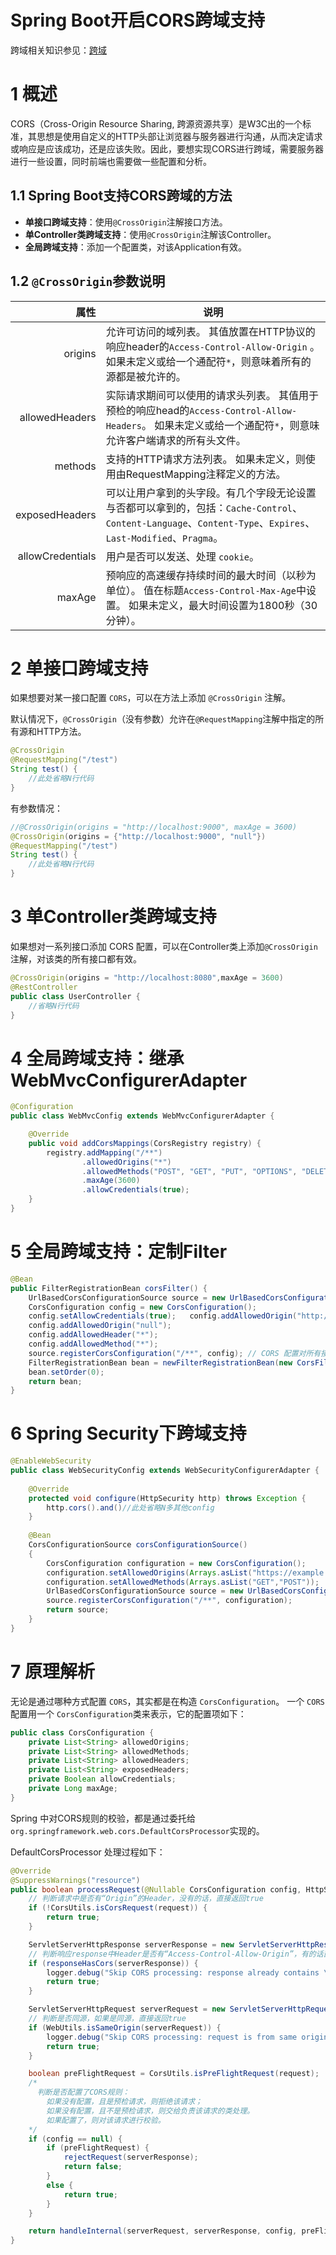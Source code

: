 # Spring Boot开启CORS跨域支持

跨域相关知识参见：[跨域](./docs/programming/JavaScript/Cross-domain.md)

# 1 概述

CORS（Cross-Origin Resource Sharing, 跨源资源共享）是W3C出的一个标准，其思想是使用自定义的HTTP头部让浏览器与服务器进行沟通，从而决定请求或响应是应该成功，还是应该失败。因此，要想实现CORS进行跨域，需要服务器进行一些设置，同时前端也需要做一些配置和分析。

## 1.1 Spring Boot支持CORS跨域的方法

- **单接口跨域支持**：使用`@CrossOrigin`注解接口方法。
- **单Controller类跨域支持**：使用`@CrossOrigin`注解该Controller。
- **全局跨域支持**：添加一个配置类，对该Application有效。

## 1.2 `@CrossOrigin`参数说明

|             属性 | 说明                                                         |
| ---------------: | ------------------------------------------------------------ |
|          origins | 允许可访问的域列表。 其值放置在HTTP协议的响应header的`Access-Control-Allow-Origin` 。 如果未定义或给一个通配符`*`，则意味着所有的源都是被允许的。 |
|   allowedHeaders | 实际请求期间可以使用的请求头列表。 其值用于预检的响应head的`Access-Control-Allow-Headers`。 如果未定义或给一个通配符`*`，则意味允许客户端请求的所有头文件。 |
|          methods | 支持的HTTP请求方法列表。  如果未定义，则使用由RequestMapping注释定义的方法。 |
|   exposedHeaders | 可以让用户拿到的头字段。有几个字段无论设置与否都可以拿到的，包括：`Cache-Control`、`Content-Language`、`Content-Type`、`Expires`、`Last-Modified`、`Pragma`。 |
| allowCredentials | 用户是否可以发送、处理 `cookie`。                            |
|           maxAge | 预响应的高速缓存持续时间的最大时间（以秒为单位）。 值在标题`Access-Control-Max-Age`中设置。 如果未定义，最大时间设置为1800秒（30分钟）。 |

# 2 单接口跨域支持

如果想要对某一接口配置 `CORS`，可以在方法上添加 `@CrossOrigin` 注解。

默认情况下，`@CrossOrigin`（没有参数）允许在`@RequestMapping`注解中指定的所有源和HTTP方法。

```java
@CrossOrigin
@RequestMapping("/test")
String test() {
    //此处省略N行代码
}
```

有参数情况：

```java
//@CrossOrigin(origins = "http://localhost:9000", maxAge = 3600)
@CrossOrigin(origins = {"http://localhost:9000", "null"})
@RequestMapping("/test")
String test() {
    //此处省略N行代码
}
```

# 3 单Controller类跨域支持

如果想对一系列接口添加 CORS 配置，可以在Controller类上添加`@CrossOrigin`注解，对该类的所有接口都有效。

```java
@CrossOrigin(origins = "http://localhost:8080",maxAge = 3600)
@RestController
public class UserController {
	//省略N行代码
}
```

# 4 全局跨域支持：继承WebMvcConfigurerAdapter

```java
@Configuration
public class WebMvcConfig extends WebMvcConfigurerAdapter {

    @Override
    public void addCorsMappings(CorsRegistry registry) {
        registry.addMapping("/**")
                .allowedOrigins("*")
                .allowedMethods("POST", "GET", "PUT", "OPTIONS", "DELETE")
                .maxAge(3600)
                .allowCredentials(true);
    }
}
```

# 5 全局跨域支持：定制Filter

```java
@Bean
public FilterRegistrationBean corsFilter() {
    UrlBasedCorsConfigurationSource source = new UrlBasedCorsConfigurationSource();
    CorsConfiguration config = new CorsConfiguration();
    config.setAllowCredentials(true);	config.addAllowedOrigin("http://localhost:8080");
    config.addAllowedOrigin("null");
    config.addAllowedHeader("*");
    config.addAllowedMethod("*");
    source.registerCorsConfiguration("/**", config); // CORS 配置对所有接口都有效
    FilterRegistrationBean bean = newFilterRegistrationBean(new CorsFilter(source));
    bean.setOrder(0);
    return bean;
}
```

# 6 Spring Security下跨域支持

```java
@EnableWebSecurity
public class WebSecurityConfig extends WebSecurityConfigurerAdapter {
 
    @Override
    protected void configure(HttpSecurity http) throws Exception {
        http.cors().and()//此处省略N多其他config
    }
 
    @Bean
    CorsConfigurationSource corsConfigurationSource()
    {
        CorsConfiguration configuration = new CorsConfiguration();
        configuration.setAllowedOrigins(Arrays.asList("https://example.com"));
        configuration.setAllowedMethods(Arrays.asList("GET","POST"));
        UrlBasedCorsConfigurationSource source = new UrlBasedCorsConfigurationSource();
        source.registerCorsConfiguration("/**", configuration);
        return source;
    }
}
```

# 7 原理解析

无论是通过哪种方式配置 `CORS`，其实都是在构造 `CorsConfiguration`。 一个 `CORS` 配置用一个 `CorsConfiguration`类来表示，它的配置项如下：

```java
public class CorsConfiguration {
    private List<String> allowedOrigins;
    private List<String> allowedMethods;
    private List<String> allowedHeaders;
    private List<String> exposedHeaders;
    private Boolean allowCredentials;
    private Long maxAge;
}
```

Spring 中对CORS规则的校验，都是通过委托给`org.springframework.web.cors.DefaultCorsProcessor`实现的。

DefaultCorsProcessor 处理过程如下：

```java
@Override
@SuppressWarnings("resource")
public boolean processRequest(@Nullable CorsConfiguration config, HttpServletRequest request, HttpServletResponse response) throws IOException {
	// 判断请求中是否有“Origin”的Header，没有的话，直接返回true
    if (!CorsUtils.isCorsRequest(request)) {
        return true;
    }

    ServletServerHttpResponse serverResponse = new ServletServerHttpResponse(response);
    // 判断响应response中Header是否有“Access-Control-Allow-Origin”，有的话直接返回true
    if (responseHasCors(serverResponse)) {
        logger.debug("Skip CORS processing: response already contains \"Access-Control-Allow-Origin\" header");
        return true;
    }

    ServletServerHttpRequest serverRequest = new ServletServerHttpRequest(request);
    // 判断是否同源，如果是同源，直接返回true
    if (WebUtils.isSameOrigin(serverRequest)) {
        logger.debug("Skip CORS processing: request is from same origin");
        return true;
    }

    boolean preFlightRequest = CorsUtils.isPreFlightRequest(request);
    /*
      判断是否配置了CORS规则：
      	如果没有配置，且是预检请求，则拒绝该请求；
      	如果没有配置，且不是预检请求，则交给负责该请求的类处理。
      	如果配置了，则对该请求进行校验。
    */
    if (config == null) {
        if (preFlightRequest) {
            rejectRequest(serverResponse);
            return false;
        }
        else {
            return true;
        }
    }

    return handleInternal(serverRequest, serverResponse, config, preFlightRequest);
}
```

